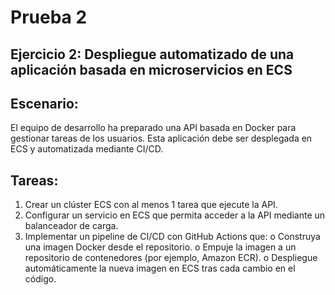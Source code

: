 # Prueba 2
## Ejercicio 2: Despliegue automatizado de una aplicación basada en microservicios en ECS

## Escenario:
El equipo de desarrollo ha preparado una API basada en Docker para gestionar tareas de los
usuarios. Esta aplicación debe ser desplegada en ECS y automatizada mediante CI/CD.
## Tareas:
1. Crear un clúster ECS con al menos 1 tarea que ejecute la API.
2. Configurar un servicio en ECS que permita acceder a la API mediante un balanceador
de carga.
3. Implementar un pipeline de CI/CD con GitHub Actions que:
o Construya una imagen Docker desde el repositorio.
o Empuje la imagen a un repositorio de contenedores (por ejemplo, Amazon
ECR).
o Despliegue automáticamente la nueva imagen en ECS tras cada cambio en el
código.
